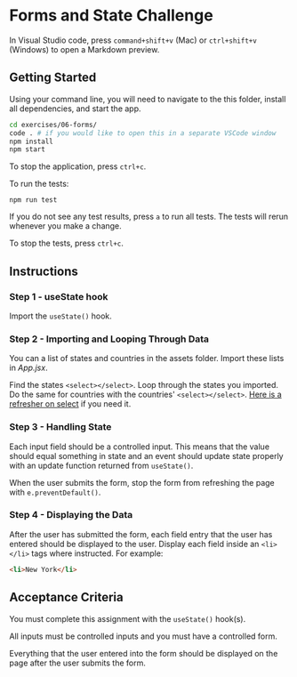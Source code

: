 # Forms and State Challenge

In Visual Studio code, press `command+shift+v` (Mac) or `ctrl+shift+v` (Windows) to open a Markdown preview.

## Getting Started

Using your command line, you will need to navigate to the this folder, install all dependencies, and start the app.

```bash
cd exercises/06-forms/
code . # if you would like to open this in a separate VSCode window
npm install
npm start
```

To stop the application, press `ctrl+c`.

To run the tests:

```shell
npm run test
```

If you do not see any test results, press `a` to run all tests. The tests will rerun whenever you make a change.

To stop the tests, press `ctrl+c`.

## Instructions

### Step 1 - useState hook

Import the `useState()` hook.

### Step 2 - Importing and Looping Through Data

You can a list of states and countries in the assets folder. Import these lists in _App.jsx_.

Find the states `<select></select>`. Loop through the states you imported. Do the same for countries with the countries' `<select></select>`. [Here is a refresher on select](https://developer.mozilla.org/en-US/docs/Web/HTML/Element/select) if you need it.

### Step 3 - Handling State

Each input field should be a controlled input. This means that the value should equal something in state and an event should update state properly with an update function returned from `useState()`.

When the user submits the form, stop the form from refreshing the page with `e.preventDefault()`.

### Step 4 - Displaying the Data

After the user has submitted the form, each field entry that the user has entered should be displayed to the user. Display each field inside an `<li></li>` tags where instructed. For example:

```html
<li>New York</li>
```

## Acceptance Criteria

You must complete this assignment with the `useState()` hook(s).

All inputs must be controlled inputs and you must have a controlled form.

Everything that the user entered into the form should be displayed on the page after the user submits the form.
